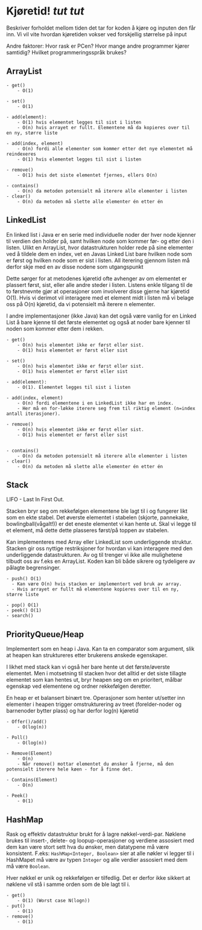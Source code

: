 # Kjøretid! *tut tut*

Beskriver forholdet mellom tiden det tar for koden å kjøre og inputen den får inn.
Vi vil vite hvordan kjøretiden vokser ved forskjellig størrelse på input

Andre faktorer: Hvor rask er PCen? Hvor mange andre programmer kjører samtidig? Hvilket programmeringsspråk brukes?

## ArrayList

    - get()
        - O(1)
    
    - set()
        - O(1)
    
    - add(element):      
        - O(1) hvis elementet legges til sist i listen
        - O(n) hvis arrayet er fullt. Elementene må da kopieres over til en ny, større liste
    
    - add(index, element)
        - O(n) fordi alle elementer som kommer etter det nye elementet må reindexeres
        - O(1) hvis elementet legges til sist i listen
    
    - remove()  
        - O(1) hvis det siste elementet fjernes, ellers O(n)
      
    - contains()
        - O(n) da metoden potensielt må iterere alle elementer i listen
    - clear()
        - O(n) da metoden må slette alle elementer én etter én

## LinkedList

En linked list i Java er en serie med individuelle noder der hver node kjenner til verdien den holder på, samt hvilken node som kommer før- og etter den i listen.
Ulikt en ArrayList, hvor datastrukturen holder rede på sine elementer ved å tildele dem en index, vet en Javas Linked List bare hvilken node som er først og hvilken node som er sist i listen.
All iterering gjennom listen må derfor skje med en av disse nodene som utgangspunkt

Dette sørger for at metodenes kjøretid ofte avhenger av om elementet er plassert først, sist, eller alle andre steder i listen. Listens enkle tilgang til de to førstnevnte gjør at operasjoner som involverer disse gjerne har kjøretid O(1).
Hvis vi derimot vil interagere med et element midt i listen må vi belage oss på O(n) kjøretid, da vi potensielt må iterere n elementer.

I andre implementasjoner (ikke Java) kan det også være vanlig for en Linked List å bare kjenne til det første elementet og også at noder bare kjenner til noden som kommer etter dem i rekken.

    - get() 
        - O(n) hvis elementet ikke er først eller sist.
        - O(1) hvis elementet er først eller sist  
    
    - set()
        - O(n) hvis elementet ikke er først eller sist.
        - O(1) hvis elementet er først eller sist 
    
    - add(element):      
        - O(1). Elementet legges til sist i listen
    
    - add(index, element)
        - O(n) fordi elementene i en LinkedList ikke har en index. 
        - Her må en for-løkke iterere seg frem til riktig element (n=index antall iterasjoner).  
            
    - remove()  
        - O(n) hvis elementet ikke er først eller sist.
        - O(1) hvis elementet er først eller sist 
        
      
    - contains()
        - O(n) da metoden potensielt må iterere alle elementer i listen
    - clear()
        - O(n) da metoden må slette alle elementer én etter én

## Stack

LIFO - Last In First Out.

Stacken bryr seg om rekkefølgen elementene ble lagt til i og fungerer likt som en ekte stabel. Det øverste elementet i stabelen (skjorte, pannekake, bowlingball(vågalt!)) er det eneste elementet vi kan hente ut. Skal vi legge til et element, må dette dette plasseres først/på toppen av stabelen.

Kan implementeres med Array eller LinkedList som underliggende struktur.
Stacken gir oss nyttige restriksjoner for hvordan vi kan interagere med den underliggende datastrukturen. Av og til trenger vi ikke alle mulighetene tilbudt oss av f.eks en ArrayList. Koden kan bli både sikrere og tydeligere av pålagte begrensinger.  

    - push() O(1)
      - Kan være O(n) hvis stacken er implementert ved bruk av array.
      - Hvis arrayet er fullt må elementene kopieres over til en ny, større liste  
    
    - pop() O(1)
    - peek() O(1)
    - search()

## PriorityQueue/Heap

Implementert som en heap i Java.
Kan ta en comparator som argument, slik at heapen kan struktureres etter brukerens ønskede egenskaper.

I likhet med stack kan vi også her bare hente ut det første/øverste elementet. Men i motsetning til stacken hvor det alltid er det siste tillagte elementet som kan hentes ut, bryr heapen seg om en prioritert, målbar egenskap ved elementene og ordner rekkefølgen deretter.

En heap er et balansert binært tre. Operasjoner som henter ut/setter inn elementer i heapen trigger omstrukturering av treet (forelder-noder og barnenoder bytter plass) og har derfor log(n) kjøretid

    - Offer()/add()        
        - O(log(n))
    
    - Poll()
        - O(log(n))
    
    - Remove(Element)
        - O(n)
        - Når remove() mottar elementet du ønsker å fjerne, må den potensielt iterere hele køen - for å finne det.

    - Contains(Element)
        - O(n)

    - Peek()
        - 0(1)

## HashMap

Rask og effektiv datastruktur brukt for å lagre nøkkel-verdi-par.
Nøklene brukes til insert-, delete- og loopup-operasjoner og verdiene assosiert med dem kan være stort sett hva du ønsker, men datatypene må være konsistent.
F.eks: ```HashMap<Integer, Boolean>``` sier at alle nøkler vi legger til i HashMapet må være av typen ```Integer``` og alle verdier assosiert med dem må være ```Boolean```.

Hver nøkkel er unik og rekkefølgen er tilfedlig. Det er derfor ikke sikkert at nøklene vil stå i samme orden som de ble lagt til i.  

    - get() 
        - O(1) (Worst case N(logn))
    - put() 
        - O(1)
    - remove() 
        - O(1)
